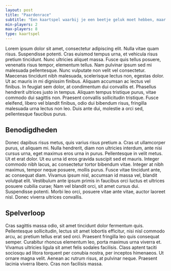 ```yaml
---
layout: post
title: "Paardenrace"
subtitle: "Een kaartspel waarbij je een beetje geluk moet hebben, maar vooral veel moet drinken!"
min-players: 2
max-players: 8
type: kaartspel
---
```


Lorem ipsum dolor sit amet, consectetur adipiscing elit. Nulla vitae quam risus. Suspendisse potenti. Cras euismod tempus urna, et vehicula risus pretium tincidunt. Nunc ultricies aliquet massa. Fusce quis tellus posuere, venenatis risus tempor, elementum tellus. Nam pulvinar ipsum sed mi malesuada pellentesque. Nunc vulputate non velit vel consectetur. Maecenas tincidunt nibh malesuada, scelerisque lectus non, egestas dolor. Ut ac mauris in mi dignissim finibus. Aliquam accumsan ac lectus vel finibus. In feugiat sem dolor, at condimentum dui convallis et. Phasellus hendrerit ultrices justo in tempus. Aliquam tempus tristique purus, vitae commodo dui sagittis non. Praesent convallis sollicitudin tristique. Fusce eleifend, libero vel blandit finibus, odio dui bibendum risus, fringilla malesuada urna lectus non leo. Duis ante dui, molestie a orci sed, pellentesque faucibus purus.

## Benodigdheden

Donec dapibus risus metus, quis varius risus pretium a. Cras ut ullamcorper purus, ut aliquam mi. Nulla hendrerit, diam non ultricies interdum, ante nisi cursus urna, eget maximus eros urna in purus. Pellentesque in velit metus. Ut et erat dolor. Ut eu urna id eros gravida suscipit sed et mauris. Integer commodo nibh lacus, ac consectetur tortor bibendum vitae. Integer at nibh maximus, tempor neque posuere, mollis purus. Fusce vitae tincidunt ante, ac consequat diam. Vivamus ipsum nisl, accumsan id massa vel, blandit volutpat elit. Vestibulum ante ipsum primis in faucibus orci luctus et ultrices posuere cubilia curae; Nam vel blandit orci, sit amet cursus dui. Suspendisse potenti. Morbi leo orci, posuere vitae ante vitae, auctor laoreet nisl. Donec viverra ultrices convallis.

## Spelverloop

Cras sagittis massa odio, sit amet tincidunt dolor fermentum quis. Pellentesque sollicitudin, lectus sit amet lobortis efficitur, nisi nisl commodo arcu, ac pretium tellus erat sed orci. Praesent fringilla leo quis consequat semper. Curabitur rhoncus elementum leo, porta maximus urna viverra et. Vivamus ultricies ligula sit amet felis sodales facilisis. Class aptent taciti sociosqu ad litora torquent per conubia nostra, per inceptos himenaeos. Ut ornare magna velit. Aenean ac rutrum risus, at pulvinar neque. Praesent lacinia viverra libero. Cras non facilisis massa.
